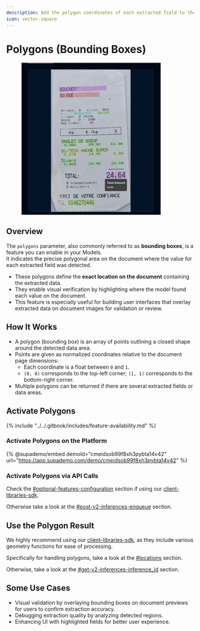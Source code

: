 ```yaml
---
description: Add the polygon coordinates of each extracted field to the API response.
icon: vector-square
---
```


# Polygons (Bounding Boxes)

<figure><img src="../../.gitbook/assets/image (4).png" alt="bounding-box polygons displayed in the Live Interface" width="375"><figcaption></figcaption></figure>

## Overview

The `polygons` parameter, also commonly referred to as **bounding boxes**, is a feature you can enable in your Models.\
It indicates the precise polygonal area on the document where the value for each extracted field was detected.

* These polygons define the **exact location on the document** containing the extracted data.
* They enable visual verification by highlighting where the model found each value on the document.
* This feature is especially useful for building user interfaces that overlay extracted data on document images for validation or review.

## How It Works <a href="#how-it-works" id="how-it-works"></a>

* A polygon (bounding box) is an array of points outlining a closed shape around the detected data area.
* Points are given as normalized coordinates relative to the document page dimensions:
  * Each coordinate is a float between `0` and `1`.
  * `(0, 0)` corresponds to the top-left corner; `(1, 1)` corresponds to the bottom-right corner.
* Multiple polygons can be returned if there are several extracted fields or data areas.

## **Activate Polygons**

{% include "../../.gitbook/includes/feature-availability.md" %}

### Activate Polygons on the Platform

{% @supademo/embed demoId="cmeidsob99f8xh3pybta14v42" url="https://app.supademo.com/demo/cmeidsob99f8xh3pybta14v42" %}

### Activate Polygons via API Calls

Check the [#optional-features-configuration](../../integrations/client-libraries-sdk/configure-the-client.md#optional-features-configuration "mention") section if using our [client-libraries-sdk](../../integrations/client-libraries-sdk/ "mention").

Otherwise take a look at the [#post-v2-inferences-enqueue](../../integrations/api-reference.md#post-v2-inferences-enqueue "mention") section.

## Use the Polygon Result <a href="#example-polygon-bounding-box-data" id="example-polygon-bounding-box-data"></a>

We highly recommend using our [client-libraries-sdk](../../integrations/client-libraries-sdk/ "mention"), as they include various geometry functions for ease of processing.

Specifically for handling polygons, take a look at the [#locations](../../integrations/client-libraries-sdk/process-result-fields.md#locations "mention") section.

Otherwise, take a look at the [#get-v2-inferences-inference\_id](../../integrations/api-reference.md#get-v2-inferences-inference_id "mention") section.

## Some Use Cases <a href="#use-cases" id="use-cases"></a>

* Visual validation by overlaying bounding boxes on document previews for users to confirm extraction accuracy.
* Debugging extraction quality by analyzing detected regions.
* Enhancing UI with highlighted fields for better user experience.
